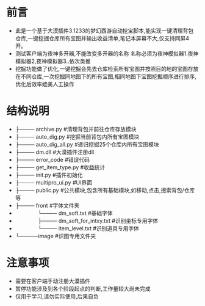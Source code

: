 # 前言
 - 此是一个基于大漠插件3.1233的梦幻西游自动挖宝脚本,能实现一键清理背包仓库,一键挖掘仓库所有宝图并输出收益清单,笔记本屏幕不大,仅支持同屏4开。
 - 测试客户端为夜神多开器,不能改变多开器的名称 名称必须为夜神模拟器1.夜神模拟器2,夜神模拟器3..依次类推
 - 挖掘功能做了优化,一键挖掘会先去仓库检索所有宝图并按照目的地的宝图存放在不同仓库,一次挖掘同地图下的所有宝图,相同地图下宝图挖掘顺序进行排序,优化后效率媲美人工操作

# 结构说明

- ├──── archive.py                 #清理背包并前往仓库存放模块
- ├──── auto_dig.py                #挖掘当前背包内所有宝图模块
- ├──── auto_dig_all.py            #递归挖掘25个仓库内所有宝图模块
- ├──── dm.dll                     #大漠插件注册dll
- ├──── error_code                 #错误代码
- ├──── get_item_type.py           #收益统计
- ├──── init.py                    #插件初始化
- ├──── multipro_ui.py             #UI界面
- ├──── public.py                  #公共模块,包含所有基础模块,如移动,点击,搜索背包/仓库等
- ├──── front                      #字体文件夹
- &nbsp; &nbsp; &nbsp; &nbsp;&nbsp; &nbsp; &nbsp; &nbsp; └──── dm_soft.txt            #基础字体
- &nbsp; &nbsp; &nbsp; &nbsp;&nbsp; &nbsp; &nbsp; &nbsp;    ├──── dm_soft_for_intxy.txt  #识别坐标专用字体
- &nbsp; &nbsp; &nbsp; &nbsp;&nbsp; &nbsp; &nbsp; &nbsp;    └──── item_level.txt        #识别道具专用字体
- └─────image                      #识图专用文件夹
    

# 注意事项
- 需要在客户端手动注册大漠插件
- 暂停功能涉及到各个阶段起点的判断,工作量较大尚未完成
- 仅用于学习,请勿实际使用,后果自负
